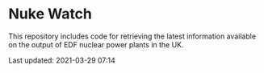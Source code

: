 # Nuke Watch

This repository includes code for retrieving the latest information available on the output of EDF nuclear power plants in the UK.

Last updated: 2021-03-29 07:14